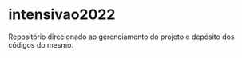 # intensivao2022
Repositório direcionado ao gerenciamento do projeto e depósito dos códigos do mesmo.
